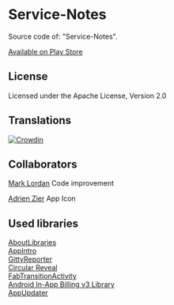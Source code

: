 # Service-Notes

Source code of: "Service-Notes".

[Available on Play Store](https://play.google.com/store/apps/details?id=notes.service.com.servicenotes)

License
-----------
Licensed under the Apache License, Version 2.0

Translations
-----------
[![Crowdin](https://d322cqt584bo4o.cloudfront.net/service-notes/localized.svg)](https://crowdin.com/project/service-notes)

Collaborators
-----------
[Mark Lordan](https://github.com/DarkNormal) Code improvement

[Adrien Zier](https://plus.google.com/u/0/+AdrienZier) App Icon

Used libraries
-----------
[AboutLibraries](https://github.com/mikepenz/AboutLibraries)<br>
[AppIntro](https://github.com/PaoloRotolo/AppIntro)<br>
[GittyReporter](https://github.com/PaoloRotolo/GittyReporter)<br>
[Circular Reveal](https://github.com/ozodrukh/CircularReveal)<br>
[FabTransitionActivity](https://github.com/coyarzun89/FabTransitionActivity)<br>
[Android In-App Billing v3 Library](https://github.com/anjlab/android-inapp-billing-v3)<br>
[AppUpdater](https://github.com/javiersantos/AppUpdater)<br>

